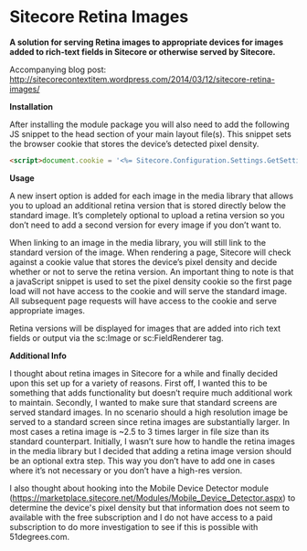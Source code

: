 Sitecore Retina Images
======================

<b>A solution for serving Retina images to appropriate devices for images added to rich-text fields in Sitecore or otherwise served by Sitecore.</b>

Accompanying blog post: http://sitecorecontextitem.wordpress.com/2014/03/12/sitecore-retina-images/

<b>Installation</b>

After installing the module package you will also need to add the following JS snippet to the head section of your main layout file(s). This snippet sets the browser cookie that stores the device’s detected pixel density.

```html
<script>document.cookie = '<%= Sitecore.Configuration.Settings.GetSetting("cookieName") %>=' + Math.max(screen.width, screen.height) + ("devicePixelRatio" in window ? "," + devicePixelRatio : ",1") + '; path=/';</script>
```

<b>Usage</b>

A new insert option is added for each image in the media library that allows you to upload an additional retina version that is stored directly below the standard image. It’s completely optional to upload a retina version so you don’t need to add a second version for every image if you don’t want to.

When linking to an image in the media library, you will still link to the standard version of the image. When rendering a page, Sitecore will check against a cookie value that stores the device’s pixel density and decide whether or not to serve the retina version. An important thing to note is that a javaScript snippet is used to set the pixel density cookie so the first page load will not have access to the cookie and will serve the standard image. All subsequent page requests will have access to the cookie and serve appropriate images. 

Retina versions will be displayed for images that are added into rich text fields or output via the sc:Image or sc:FieldRenderer tag.

<b>Additional Info</b>

I thought about retina images in Sitecore for a while and finally decided upon this set up for a variety of reasons. First off, I wanted this to be something that adds functionality but doesn’t require much additional work to maintain. Secondly, I wanted to make sure that standard screens are served standard images. In no scenario should a high resolution image be served to a standard screen since retina images are substantially larger. In most cases a retina image is ~2.5 to 3 times larger in file size than its standard counterpart. Initially, I wasn’t sure how to handle the retina images in the media library but I decided that adding a retina image version should be an optional extra step. This way you don’t have to add one in cases where it’s not necessary or you don’t have a high-res version.

I also thought about hooking into the Mobile Device Detector module (https://marketplace.sitecore.net/Modules/Mobile_Device_Detector.aspx) to determine the device's pixel density but that information does not seem to available with the free subscription and I do not have access to a paid subscription to do more investigation to see if this is possible with 51degrees.com.